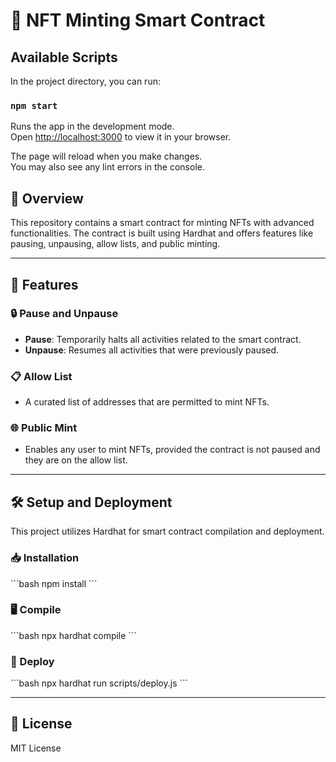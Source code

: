 # 🎨 NFT Minting Smart Contract

 
## Available Scripts

In the project directory, you can run:

### `npm start`

Runs the app in the development mode.\
Open [http://localhost:3000](http://localhost:3000) to view it in your browser.

The page will reload when you make changes.\
You may also see any lint errors in the console.


 

## 📌 Overview

This repository contains a smart contract for minting NFTs with advanced functionalities. The contract is built using Hardhat and offers features like pausing, unpausing, allow lists, and public minting.

---

## 🌟 Features

### 🔒 Pause and Unpause

- **Pause**: Temporarily halts all activities related to the smart contract.
- **Unpause**: Resumes all activities that were previously paused.

### 📋 Allow List

- A curated list of addresses that are permitted to mint NFTs.

### 🌐 Public Mint

- Enables any user to mint NFTs, provided the contract is not paused and they are on the allow list.

---

## 🛠 Setup and Deployment

This project utilizes Hardhat for smart contract compilation and deployment.

### 📥 Installation

\`\`\`bash
npm install
\`\`\`

### 🖥 Compile

\`\`\`bash
npx hardhat compile
\`\`\`

### 🚀 Deploy

\`\`\`bash
npx hardhat run scripts/deploy.js
\`\`\`

---


## 📜 License

MIT License
